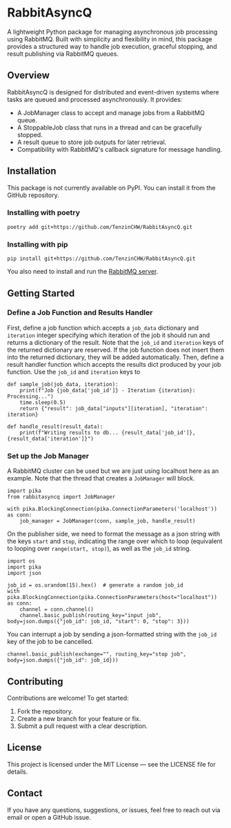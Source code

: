 # RabbitAsyncQ
A lightweight Python package for managing asynchronous job processing using RabbitMQ. Built with simplicity and flexibility in mind, this package provides a structured way to handle job execution, graceful stopping, and result publishing via RabbitMQ queues.

## Overview
RabbitAsyncQ is designed for distributed and event-driven systems where tasks are queued and processed asynchronously. It provides:
- A JobManager class to accept and manage jobs from a RabbitMQ queue.
- A StoppableJob class that runs in a thread and can be gracefully stopped.
- A result queue to store job outputs for later retrieval.
- Compatibility with RabbitMQ's callback signature for message handling.

## Installation
This package is not currently available on PyPI. You can install it from the GitHub repository.

### Installing with poetry
`poetry add git+https://github.com/TenzinCHW/RabbitAsyncQ.git`

### Installing with pip
`pip install git+https://github.com/TenzinCHW/RabbitAsyncQ.git`

You also need to install and run the [RabbitMQ server](https://www.rabbitmq.com/docs/download).

## Getting Started
### Define a Job Function and Results Handler
First, define a job function which accepts a `job_data` dictionary and `iteration` integer specifying which iteration of the job it should run and returns a dictionary of the result. Note that the `job_id` and `iteration` keys of the returned dictionary are reserved. If the job function does not insert them into the returned dictionary, they will be added automatically.
Then, define a result handler function which accepts the results dict produced by your job function. Use the `job_id` and `iteration` keys to 
```
def sample_job(job_data, iteration):
    print(f"Job {job_data['job_id']} - Iteration {iteration}: Processing...")
    time.sleep(0.5)
    return {"result": job_data["inputs"][iteration], "iteration": iteration}

def handle_result(result_data):
    print(f"Writing results to db... {result_data['job_id']}, {result_data['iteration']}")
```

### Set up the Job Manager
A RabbitMQ cluster can be used but we are just using localhost here as an example. Note that the thread that creates a `JobManager` will block.
```
import pika
from rabbitasyncq import JobManager

with pika.BlockingConnection(pika.ConnectionParameters('localhost')) as conn:
    job_manager = JobManager(conn, sample_job, handle_result)
```

On the publisher side, we need to format the message as a json string with the keys `start` and `stop`, indicating the range over which to loop (equivalent to looping over `range(start, stop)`), as well as the `job_id` string.
```
import os
import pika
import json

job_id = os.urandom(15).hex()  # generate a random job_id
with pika.BlockingConnection(pika.ConnectionParameters(host="localhost")) as conn:
    channel = conn.channel()
    channel.basic_publish(routing_key="input job", body=json.dumps({"job_id": job_id, "start": 0, "stop": 3}))
```

You can interrupt a job by sending a json-formatted string with the `job_id` key of the job to be cancelled.
```
channel.basic_publish(exchange="", routing_key="stop job", body=json.dumps({"job_id": job_id}))
```

## Contributing
Contributions are welcome! To get started:
1. Fork the repository.
2. Create a new branch for your feature or fix.
3. Submit a pull request with a clear description.

## License
This project is licensed under the MIT License — see the LICENSE file for details.

## Contact
If you have any questions, suggestions, or issues, feel free to reach out via email or open a GitHub issue.
